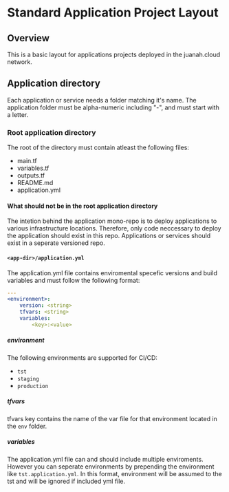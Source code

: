 # Standard Application Project Layout

## Overview

This is a basic layout for applications projects deployed in the juanah.cloud network.

## Application directory

Each application or service needs a folder matching it's name. The application folder must be alpha-numeric including "-", and must start with a letter.

### Root application directory

The root of the directory must contain atleast the following files:

- main.tf
- variables.tf
- outputs.tf
- README.md
- application.yml

#### What should not be in the root application directory

The intetion behind the application mono-repo is to deploy applications to various infrastructure locations. Therefore, only code neccessary to deploy the application should exist in this repo. Applications or services should exist in a seperate versioned repo.

#### `<app-dir>/application.yml`

The application.yml file contains enviromental specefic versions and build variables and must follow the following format:

```yml
---
<environment>:
    version: <string>
    tfvars: <string>
    variables:
        <key>:<value>
```

##### environment

The following environments are supported for CI/CD:

- `tst`
- `staging`
- `production`

##### tfvars

tfvars key contains the name of the var file for that environment located in the `env` folder.

##### variables

The application.yml file can and should include multiple enviroments. However you can seperate environments by prepending the environment like `tst.application.yml`. In this format, environment will be assumed to the tst and will be ignored if included yml file.
